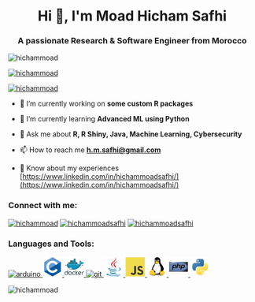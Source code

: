 <h1 align="center">Hi 👋, I'm Moad Hicham Safhi</h1>
<h3 align="center">A passionate Research & Software Engineer from Morocco</h3>

<p align="left"> <img src="https://komarev.com/ghpvc/?username=hichammoad&label=Profile%20views&color=0e75b6&style=flat" alt="hichammoad" /> </p>

<p align="left"> <a href="https://github.com/ryo-ma/github-profile-trophy"><img src="https://github-profile-trophy.vercel.app/?username=hichammoad" alt="hichammoad" /></a> </p>

<p align="left"> <a href="https://twitter.com/hichammoad" target="blank"><img src="https://img.shields.io/twitter/follow/hichammoad?logo=twitter&style=for-the-badge" alt="hichammoad" /></a> </p>

- 🔭 I’m currently working on **some custom R packages**

- 🌱 I’m currently learning **Advanced ML using Python**

- 💬 Ask me about **R, R Shiny, Java, Machine Learning, Cybersecurity**

- 📫 How to reach me **h.m.safhi@gmail.com**

- 📄 Know about my experiences [https://www.linkedin.com/in/hichammoadsafhi/](https://www.linkedin.com/in/hichammoadsafhi/)

<h3 align="left">Connect with me:</h3>
<p align="left">
<a href="https://twitter.com/hichammoad" target="blank"><img align="center" src="https://raw.githubusercontent.com/rahuldkjain/github-profile-readme-generator/master/src/images/icons/Social/twitter.svg" alt="hichammoad" height="30" width="40" /></a>
<a href="https://linkedin.com/in/hichammoadsafhi" target="blank"><img align="center" src="https://raw.githubusercontent.com/rahuldkjain/github-profile-readme-generator/master/src/images/icons/Social/linked-in-alt.svg" alt="hichammoadsafhi" height="30" width="40" /></a>
<a href="https://www.leetcode.com/hichammoadsafhi" target="blank"><img align="center" src="https://raw.githubusercontent.com/rahuldkjain/github-profile-readme-generator/master/src/images/icons/Social/leet-code.svg" alt="hichammoadsafhi" height="30" width="40" /></a>
</p>

<h3 align="left">Languages and Tools:</h3>
<p align="left"> <a href="https://www.arduino.cc/" target="_blank" rel="noreferrer"> <img src="https://cdn.worldvectorlogo.com/logos/arduino-1.svg" alt="arduino" width="40" height="40"/> </a> <a href="https://www.cprogramming.com/" target="_blank" rel="noreferrer"> <img src="https://raw.githubusercontent.com/devicons/devicon/master/icons/c/c-original.svg" alt="c" width="40" height="40"/> </a> <a href="https://www.docker.com/" target="_blank" rel="noreferrer"> <img src="https://raw.githubusercontent.com/devicons/devicon/master/icons/docker/docker-original-wordmark.svg" alt="docker" width="40" height="40"/> </a> <a href="https://git-scm.com/" target="_blank" rel="noreferrer"> <img src="https://www.vectorlogo.zone/logos/git-scm/git-scm-icon.svg" alt="git" width="40" height="40"/> </a> <a href="https://www.java.com" target="_blank" rel="noreferrer"> <img src="https://raw.githubusercontent.com/devicons/devicon/master/icons/java/java-original.svg" alt="java" width="40" height="40"/> </a> <a href="https://developer.mozilla.org/en-US/docs/Web/JavaScript" target="_blank" rel="noreferrer"> <img src="https://raw.githubusercontent.com/devicons/devicon/master/icons/javascript/javascript-original.svg" alt="javascript" width="40" height="40"/> </a> <a href="https://www.linux.org/" target="_blank" rel="noreferrer"> <img src="https://raw.githubusercontent.com/devicons/devicon/master/icons/linux/linux-original.svg" alt="linux" width="40" height="40"/> </a> <a href="https://www.php.net" target="_blank" rel="noreferrer"> <img src="https://raw.githubusercontent.com/devicons/devicon/master/icons/php/php-original.svg" alt="php" width="40" height="40"/> </a> <a href="https://www.python.org" target="_blank" rel="noreferrer"> <img src="https://raw.githubusercontent.com/devicons/devicon/master/icons/python/python-original.svg" alt="python" width="40" height="40"/> </a> </p>



<p><img align="center" src="https://github-readme-streak-stats.herokuapp.com/?user=hichammoad&" alt="hichammoad" /></p>

